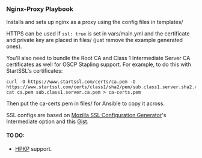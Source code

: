 ### Nginx-Proxy Playbook ###

Installs and sets up nginx as a proxy using the config files in templates/

HTTPS can be used if `ssl: true` is set in vars/main.yml and the certificate and private key are placed in files/ (just remove the example generated ones).

You'll also need to bundle the Root CA and Class 1 Intermediate Server CA certificates as well for OSCP Stapling support. For example, to do this with StartSSL's certificates:

    curl -O https://www.startssl.com/certs/ca.pem -O https://www.startssl.com/certs/class1/sha2/pem/sub.class1.server.sha2.ca.pem
    cat ca.pem sub.class1.server.ca.pem > ca-certs.pem

Then put the ca-certs.pem in files/ for Ansible to copy it across.

SSL configs are based on [Mozilla SSL Configuration Generator](https://mozilla.github.io/server-side-tls/ssl-config-generator/)'s Intermediate option and this [Gist](https://gist.github.com/plentz/6737338).

#### TO DO:

- [HPKP](https://developer.mozilla.org/en-US/docs/Web/Security/Public_Key_Pinning) support.
